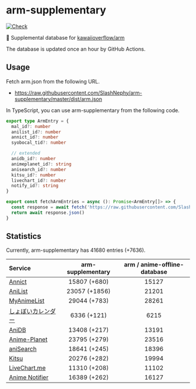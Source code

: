 # arm-supplementary

[![Check](https://github.com/SlashNephy/arm-supplementary/actions/workflows/check-node.yml/badge.svg)](https://github.com/SlashNephy/arm-supplementary/actions/workflows/check-node.yml)

💊 Supplemental database for [kawaiioverflow/arm](https://github.com/kawaiioverflow/arm)

The database is updated once an hour by GitHub Actions.

## Usage

Fetch arm.json from the following URL.

- https://raw.githubusercontent.com/SlashNephy/arm-supplementary/master/dist/arm.json

In TypeScript, you can use arm-supplementary from the following code.

```TypeScript
export type ArmEntry = {
  mal_id?: number
  anilist_id?: number
  annict_id?: number
  syobocal_tid?: number

  // extended
  anidb_id?: number
  animeplanet_id?: string
  anisearch_id?: number
  kitsu_id?: number
  livechart_id?: number
  notify_id?: string
}

export const fetchArmEntries = async (): Promise<ArmEntry[]> => {
  const response = await fetch('https://raw.githubusercontent.com/SlashNephy/arm-supplementary/master/dist/arm.json')
  return await response.json()
}
```

## Statistics

Currently, arm-supplementary has 41680 entries (+7636).

| Service                                     | arm-supplementary | arm / anime-offline-database |
| :------------------------------------------ | :---------------: | :--------------------------: |
| [Annict](https://annict.com)                |   15807 (+680)    |            15127             |
| [AniList](https://anilist.co)               |   23057 (+1856)   |            21201             |
| [MyAnimeList](https://myanimelist.net)      |   29044 (+783)    |            28261             |
| [しょぼいカレンダー](https://cal.syoboi.jp) |    6336 (+121)    |             6215             |
| [AniDB](https://anidb.net)                  |   13408 (+217)    |            13191             |
| [Anime-Planet](https://anime-planet.com)    |   23795 (+279)    |            23516             |
| [aniSearch](https://anisearch.com)          |   18641 (+245)    |            18396             |
| [Kitsu](https://kitsu.io)                   |   20276 (+282)    |            19994             |
| [LiveChart.me](https://livechart.me)        |   11310 (+208)    |            11102             |
| [Anime Notifier](https://notify.moe)        |   16389 (+262)    |            16127             |
